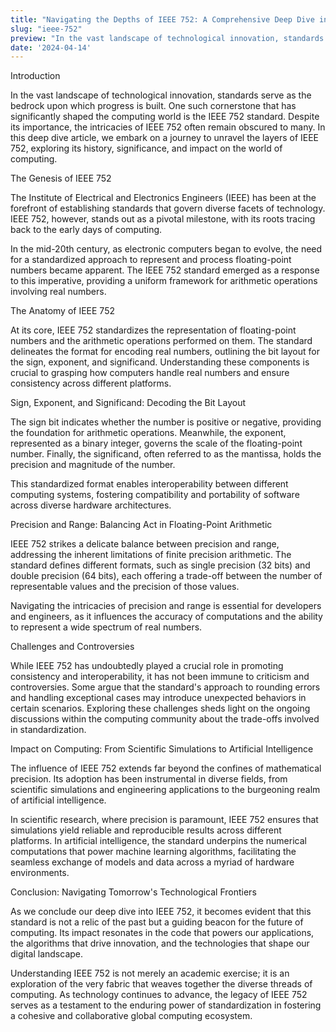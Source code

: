 ```yaml
---
title: "Navigating the Depths of IEEE 752: A Comprehensive Deep Dive into the Standard that Shaped Computing"
slug: "ieee-752"
preview: "In the vast landscape of technological innovation, standards serve as the bedrock upon which progress is built."
date: '2024-04-14'
---
```


Introduction

In the vast landscape of technological innovation, standards serve as the bedrock upon which progress is built. One such cornerstone that has significantly shaped the computing world is the IEEE 752 standard. Despite its importance, the intricacies of IEEE 752 often remain obscured to many. In this deep dive article, we embark on a journey to unravel the layers of IEEE 752, exploring its history, significance, and impact on the world of computing.

The Genesis of IEEE 752

The Institute of Electrical and Electronics Engineers (IEEE) has been at the forefront of establishing standards that govern diverse facets of technology. IEEE 752, however, stands out as a pivotal milestone, with its roots tracing back to the early days of computing.

In the mid-20th century, as electronic computers began to evolve, the need for a standardized approach to represent and process floating-point numbers became apparent. The IEEE 752 standard emerged as a response to this imperative, providing a uniform framework for arithmetic operations involving real numbers.

The Anatomy of IEEE 752

At its core, IEEE 752 standardizes the representation of floating-point numbers and the arithmetic operations performed on them. The standard delineates the format for encoding real numbers, outlining the bit layout for the sign, exponent, and significand. Understanding these components is crucial to grasping how computers handle real numbers and ensure consistency across different platforms.

Sign, Exponent, and Significand: Decoding the Bit Layout

The sign bit indicates whether the number is positive or negative, providing the foundation for arithmetic operations. Meanwhile, the exponent, represented as a binary integer, governs the scale of the floating-point number. Finally, the significand, often referred to as the mantissa, holds the precision and magnitude of the number.

This standardized format enables interoperability between different computing systems, fostering compatibility and portability of software across diverse hardware architectures.

Precision and Range: Balancing Act in Floating-Point Arithmetic

IEEE 752 strikes a delicate balance between precision and range, addressing the inherent limitations of finite precision arithmetic. The standard defines different formats, such as single precision (32 bits) and double precision (64 bits), each offering a trade-off between the number of representable values and the precision of those values.

Navigating the intricacies of precision and range is essential for developers and engineers, as it influences the accuracy of computations and the ability to represent a wide spectrum of real numbers.

Challenges and Controversies

While IEEE 752 has undoubtedly played a crucial role in promoting consistency and interoperability, it has not been immune to criticism and controversies. Some argue that the standard's approach to rounding errors and handling exceptional cases may introduce unexpected behaviors in certain scenarios. Exploring these challenges sheds light on the ongoing discussions within the computing community about the trade-offs involved in standardization.

Impact on Computing: From Scientific Simulations to Artificial Intelligence

The influence of IEEE 752 extends far beyond the confines of mathematical precision. Its adoption has been instrumental in diverse fields, from scientific simulations and engineering applications to the burgeoning realm of artificial intelligence.

In scientific research, where precision is paramount, IEEE 752 ensures that simulations yield reliable and reproducible results across different platforms. In artificial intelligence, the standard underpins the numerical computations that power machine learning algorithms, facilitating the seamless exchange of models and data across a myriad of hardware environments.

Conclusion: Navigating Tomorrow's Technological Frontiers

As we conclude our deep dive into IEEE 752, it becomes evident that this standard is not a relic of the past but a guiding beacon for the future of computing. Its impact resonates in the code that powers our applications, the algorithms that drive innovation, and the technologies that shape our digital landscape.

Understanding IEEE 752 is not merely an academic exercise; it is an exploration of the very fabric that weaves together the diverse threads of computing. As technology continues to advance, the legacy of IEEE 752 serves as a testament to the enduring power of standardization in fostering a cohesive and collaborative global computing ecosystem.
